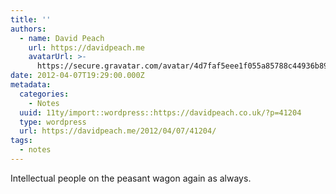 ```yaml
---
title: ''
authors:
  - name: David Peach
    url: https://davidpeach.me
    avatarUrl: >-
      https://secure.gravatar.com/avatar/4d7faf5eee1f055a85788c44936b8995eaab6dfb004e7854ec747ccb272e91ee?s=96&d=mm&r=g
date: 2012-04-07T19:29:00.000Z
metadata:
  categories:
    - Notes
  uuid: 11ty/import::wordpress::https://davidpeach.co.uk/?p=41204
  type: wordpress
  url: https://davidpeach.me/2012/04/07/41204/
tags:
  - notes
---
```

Intellectual people on the peasant wagon again as always.